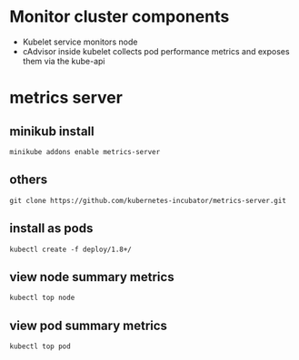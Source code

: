 # Monitor cluster components

* Kubelet service monitors node
* cAdvisor inside kubelet collects pod performance metrics and exposes them via the kube-api

# metrics server

## minikub install
`minikube addons enable metrics-server`
## others
`git clone https://github.com/kubernetes-incubator/metrics-server.git`
## install as pods
`kubectl create -f deploy/1.8+/`
## view node summary metrics
`kubectl top node`
## view pod summary metrics
`kubectl top pod`